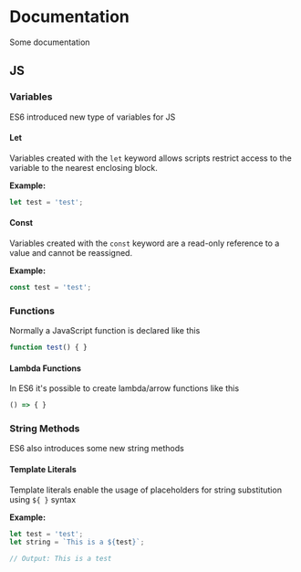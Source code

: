 # Documentation
Some documentation


## JS

### Variables
ES6 introduced new type of variables for JS

#### Let
Variables created with the `let` keyword allows scripts restrict access to the variable to the nearest enclosing block.

**Example:**
```js
let test = 'test';
```

#### Const
Variables created with the `const` keyword are a read-only reference to a value and cannot be reassigned.

**Example:**
```js
const test = 'test';
```

### Functions
Normally a JavaScript function is declared like this
```js
function test() { }
```

#### Lambda Functions
In ES6 it's possible to create lambda/arrow functions like this
```js
() => { }
```

### String Methods
ES6 also introduces some new string methods

#### Template Literals
Template literals enable the usage of placeholders for string substitution using `${ }` syntax

**Example:**
```js
let test = 'test';
let string = `This is a ${test}`;

// Output: This is a test
```